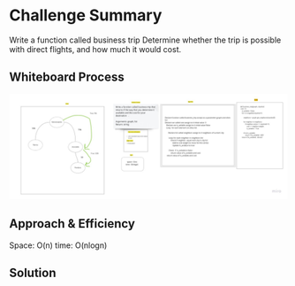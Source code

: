 # Challenge Summary

Write a function called business trip Determine whether the trip is possible with direct flights, and how much it would cost.

## Whiteboard Process

![](codechallenge37.jpg)

## Approach & Efficiency

Space: O(n)
time: O(nlogn)

## Solution

<!-- Show how to run your code, and examples of it in action -->
